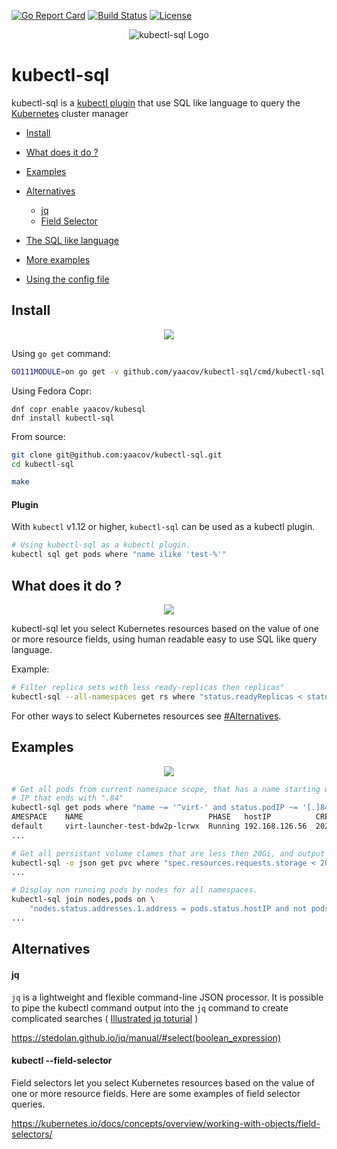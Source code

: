 
[![Go Report Card](https://goreportcard.com/badge/github.com/yaacov/kubectl-sql)](https://goreportcard.com/report/github.com/yaacov/kubectl-sql)
[![Build Status](https://travis-ci.org/yaacov/kubectl-sql.svg?branch=master)](https://travis-ci.org/yaacov/kubectl-sql)
[![License](https://img.shields.io/badge/License-Apache%202.0-blue.svg)](https://opensource.org/licenses/Apache-2.0)

<p align="center">
  <img src="https://raw.githubusercontent.com/yaacov/kubectl-sql/master/img/kubesql-162.png" alt="kubectl-sql Logo">
</p>

# kubectl-sql

kubectl-sql is a [kubectl plugin](https://kubernetes.io/docs/tasks/extend-kubectl/kubectl-plugins/) that use SQL like language to query the [Kubernetes](https://kubernetes.io/) cluster manager

  - [Install](#install)
  - [What does it do ?](#what-does-it-do-)
  - [Examples](#examples)
  - [Alternatives](#alternatives)
    - [jq](#jq)
    - [Field Selector](#kubectl---field-selector)

 - [The SQL like language](https://github.com/yaacov/kubectl-sql/blob/master/README_langugae.md)
 - [More examples](https://github.com/yaacov/kubectl-sql/blob/master/README_config.md)
- [Using the config file](https://github.com/yaacov/kubectl-sql/blob/master/README_config.md)

## Install

<p align="center">
   <a href="https://asciinema.org/a/jPQQCjFG2qGqlZ6HKXWoQjFWa" target="_blank"><img src="https://asciinema.org/a/jPQQCjFG2qGqlZ6HKXWoQjFWa.svg" /></a>
<p>

Using `go get` command:
``` bash
GO111MODULE=on go get -v github.com/yaacov/kubectl-sql/cmd/kubectl-sql
```

Using Fedora Copr:

```
dnf copr enable yaacov/kubesql
dnf install kubectl-sql
```

From source:

``` bash
git clone git@github.com:yaacov/kubectl-sql.git
cd kubectl-sql

make
```

#### Plugin

With `kubectl` v1.12 or higher, `kubectl-sql` can be used as a kubectl plugin.

``` bash
# Using kubectl-sql as a kubectl plugin.
kubectl sql get pods where "name ilike 'test-%'"
```

## What does it do ?

<p align="center">
  <a href="https://asciinema.org/a/308443" target="_blank"><img src="https://asciinema.org/a/308443.svg" /></a>
<p>

kubectl-sql let you select Kubernetes resources based on the value of one or more resource fields, using
human readable easy to use SQL like query language.

Example:
``` bash
# Filter replica sets with less ready-replicas then replicas"
kubectl-sql --all-namespaces get rs where "status.readyReplicas < status.replicas"
```

For other ways to select Kubernetes resources see [#Alternatives](https://github.com/yaacov/kubectl-sql#alternatives).

## Examples

<p align="center">
   <a href="https://asciinema.org/a/vOSwHzeOLbVhQb79ajFmql2uk" target="_blank"><img src="https://asciinema.org/a/vOSwHzeOLbVhQb79ajFmql2uk.svg" /></a>
<p>

``` bash
# Get all pods from current namespace scope, that has a name starting with "virt-" and
# IP that ends with ".84"
kubectl-sql get pods where "name ~= '^virt-' and status.podIP ~= '[.]84$'"
AMESPACE	NAME                          	PHASE  	hostIP        	CREATION_TIME(RFC3339)       	
default  	virt-launcher-test-bdw2p-lcrwx	Running	192.168.126.56	2020-02-12T14:14:01+02:00
...
```

``` bash
# Get all persistant volume clames that are less then 20Gi, and output as json.
kubectl-sql -o json get pvc where "spec.resources.requests.storage < 20Gi"
...
```
  
``` bash
# Display non running pods by nodes for all namespaces.
kubectl-sql join nodes,pods on \
    "nodes.status.addresses.1.address = pods.status.hostIP and not pods.phase ~= 'Running'" -A
...
```

## Alternatives

#### jq

`jq` is a lightweight and flexible command-line JSON processor. It is possible to
pipe the kubectl command output into the `jq` command to create complicated searches ( [Illustrated jq toturial](https://github.com/MoserMichael/jq-illustrated) )

https://stedolan.github.io/jq/manual/#select(boolean_expression)

#### kubectl --field-selector

Field selectors let you select Kubernetes resources based on the value of one or more resource fields. Here are some examples of field selector queries.

https://kubernetes.io/docs/concepts/overview/working-with-objects/field-selectors/

